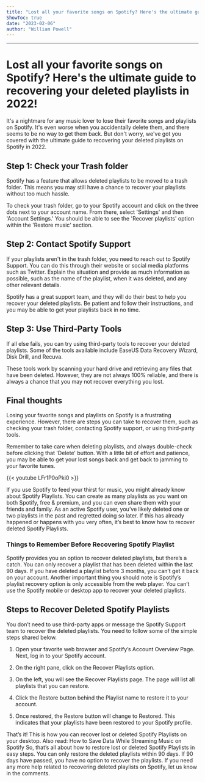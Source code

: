 ```yaml
---
title: "Lost all your favorite songs on Spotify? Here's the ultimate guide to recovering your deleted playlists in 2022!"
ShowToc: true 
date: "2023-02-06"
author: "William Powell"
---
```

*****
# Lost all your favorite songs on Spotify? Here's the ultimate guide to recovering your deleted playlists in 2022!

It's a nightmare for any music lover to lose their favorite songs and playlists on Spotify. It's even worse when you accidentally delete them, and there seems to be no way to get them back. But don't worry, we've got you covered with the ultimate guide to recovering your deleted playlists on Spotify in 2022. 

## Step 1: Check your Trash folder

Spotify has a feature that allows deleted playlists to be moved to a trash folder. This means you may still have a chance to recover your playlists without too much hassle. 

To check your trash folder, go to your Spotify account and click on the three dots next to your account name. From there, select 'Settings' and then 'Account Settings.' You should be able to see the 'Recover playlists' option within the 'Restore music' section. 

## Step 2: Contact Spotify Support

If your playlists aren't in the trash folder, you need to reach out to Spotify Support. You can do this through their website or social media platforms such as Twitter. Explain the situation and provide as much information as possible, such as the name of the playlist, when it was deleted, and any other relevant details. 

Spotify has a great support team, and they will do their best to help you recover your deleted playlists. Be patient and follow their instructions, and you may be able to get your playlists back in no time. 

## Step 3: Use Third-Party Tools

If all else fails, you can try using third-party tools to recover your deleted playlists. Some of the tools available include EaseUS Data Recovery Wizard, Disk Drill, and Recuva. 

These tools work by scanning your hard drive and retrieving any files that have been deleted. However, they are not always 100% reliable, and there is always a chance that you may not recover everything you lost. 

## Final thoughts

Losing your favorite songs and playlists on Spotify is a frustrating experience. However, there are steps you can take to recover them, such as checking your trash folder, contacting Spotify support, or using third-party tools. 

Remember to take care when deleting playlists, and always double-check before clicking that 'Delete' button. With a little bit of effort and patience, you may be able to get your lost songs back and get back to jamming to your favorite tunes.

{{< youtube LFr1P0oPki0 >}} 



If you use Spotify to feed your thirst for music, you might already know about Spotify Playlists. You can create as many playlists as you want on both Spotify, free & premium, and you can even share them with your friends and family.
As an active Spotify user, you’ve likely deleted one or two playlists in the past and regretted doing so later. If this has already happened or happens with you very often, it’s best to know how to recover deleted Spotify Playlists.

 
### Things to Remember Before Recovering Spotify Playlist


Spotify provides you an option to recover deleted playlists, but there’s a catch. You can only recover a playlist that has been deleted within the last 90 days. If you have deleted a playlist before 3 months, you can’t get it back on your account.
Another important thing you should note is Spotify’s playlist recovery option is only accessible from the web player. You can’t use the Spotify mobile or desktop app to recover your deleted playlists.

 
## Steps to Recover Deleted Spotify Playlists


You don’t need to use third-party apps or message the Spotify Support team to recover the deleted playlists. You need to follow some of the simple steps shared below.
1. Open your favorite web browser and Spotify’s Account Overview Page. Next, log in to your Spotify account.
2. On the right pane, click on the Recover Playlists option.

3. On the left, you will see the Recover Playlists page. The page will list all playlists that you can restore.

4. Click the Restore button behind the Playlist name to restore it to your account.

5. Once restored, the Restore button will change to Restored. This indicates that your playlists have been restored to your Spotify profile.

That’s it! This is how you can recover lost or deleted Spotify Playlists on your desktop.
Also read: How to Save Data While Streaming Music on Spotify
So, that’s all about how to restore lost or deleted Spotify Playlists in easy steps. You can only restore the deleted playlists within 90 days. If 90 days have passed, you have no option to recover the playlists. If you need any more help related to recovering deleted playlists on Spotify, let us know in the comments.





